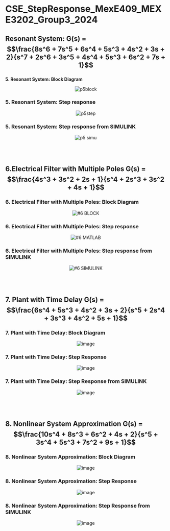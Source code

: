 # CSE_StepResponse_MexE409_MEXE3202_Group3_2024

## Resonant System: G(s) = $$\frac{8s^6 + 7s^5 + 6s^4 + 5s^3 + 4s^2 + 3s + 2}{s^7 + 2s^6 + 3s^5 + 4s^4 + 5s^3 + 6s^2 + 7s + 1}$$

### 

**5. Resonant System: Block Diagram**

<div align="center">
  
![p5block](https://github.com/KanFudz/CSE_StepResponse_MexE409_MEXE3202_Group3_2024/assets/157782959/ae81c44f-0a1a-427c-b392-f4c6f7d0f466)

</div>

### **5. Resonant System: Step response**
<div align="center">
  
![p5step](https://github.com/KanFudz/CSE_StepResponse_MexE409_MEXE3202_Group3_2024/assets/157782959/350ace16-303d-4029-a98c-ca6cfd63b8e4)

</div>

### **5. Resonant System: Step response from SIMULINK**
<div align="center">
  
![p5 simu](https://github.com/KanFudz/CSE_StepResponse_MexE409_MEXE3202_Group3_2024/assets/157782959/40b03654-79df-4c93-b33e-cafe4c9c2375)

</div>

<br>
<br>

## 6.Electrical Filter with Multiple Poles G(s) = $$\frac{4s^3 + 3s^2 + 2s + 1}{s^4 + 2s^3 + 3s^2 + 4s + 1}$$

### **6. Electrical Filter with Multiple Poles: Block Diagram**
<div align="center">
  
![#6 BLOCK](https://github.com/KanFudz/CSE_StepResponse_MexE409_MEXE3202_Group3_2024/assets/157782959/737a8e28-ec6a-455c-825e-712a10b62b95)

</div>

### **6. Electrical Filter with Multiple Poles: Step response**
<div align="center">
  
![#6 MATLAB](https://github.com/KanFudz/CSE_StepResponse_MexE409_MEXE3202_Group3_2024/assets/157782959/b1fe6a48-3cfa-4654-ac43-d1cf4f8f07d1)

</div>

### **6. Electrical Filter with Multiple Poles: Step response from SIMULINK**
<div align="center">
  
![#6 SIMULINK](https://github.com/KanFudz/CSE_StepResponse_MexE409_MEXE3202_Group3_2024/assets/157782959/4750f88d-9488-451d-a526-f8bd13a8fc74)

</div>

<br>
<br>

## 7. Plant with Time Delay G(s) = $$\frac{6s^4 + 5s^3 + 4s^2 + 3s + 2}{s^5 + 2s^4 + 3s^3 + 4s^2 + 5s + 1}$$

### **7. Plant with Time Delay: Block Diagram**
<div align="center">
  
![image](https://github.com/KanFudz/CSE_StepResponse_MexE409_MEXE3202_Group3_2024/assets/157684612/17432ded-328c-4c42-bc50-3198f4648530)

</div>

### **7. Plant with Time Delay: Step Response**
<div align="center">

![image](https://github.com/KanFudz/CSE_StepResponse_MexE409_MEXE3202_Group3_2024/assets/157684612/3825be71-82f4-477c-a4bb-81fe90cbfb38)

</div>

### **7. Plant with Time Delay: Step Response from SIMULINK**
<div align="center">

![image](https://github.com/KanFudz/CSE_StepResponse_MexE409_MEXE3202_Group3_2024/assets/157684612/a39544e1-12d0-4229-8510-51bad2642471)

</div>

<br>
<br>

## 8. Nonlinear System Approximation G(s) = $$\frac{10s^4 + 8s^3 + 6s^2 + 4s + 2}{s^5 + 3s^4 + 5s^3 + 7s^2 + 9s + 1}$$

### **8. Nonlinear System Approximation: Block Diagram**
<div align="center">
  
![image](https://github.com/KanFudz/CSE_StepResponse_MexE409_MEXE3202_Group3_2024/assets/157684612/e521aae9-2ac4-4e13-9ce3-cbba85701c21)

</div>

### **8. Nonlinear System Approximation: Step Response**
<div align="center">

![image](https://github.com/KanFudz/CSE_StepResponse_MexE409_MEXE3202_Group3_2024/assets/157684612/9af94f4a-dd86-4544-853d-92573f5dbc00)

</div>

### **8. Nonlinear System Approximation: Step Response from SIMULINK**
<div align="center">

![image](https://github.com/KanFudz/CSE_StepResponse_MexE409_MEXE3202_Group3_2024/assets/157684612/a3010a27-b3b2-430c-b28e-3362b0e7fa04)

</div>







